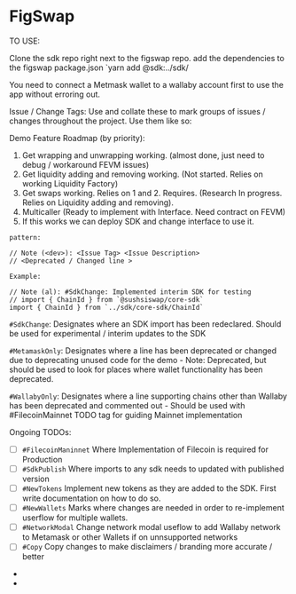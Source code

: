 # FigSwap

TO USE:

Clone the sdk repo right next to the figswap repo.
add the dependencies to the figswap package.json
`yarn add @sdk:../sdk/<path to the sdk you need to use>

You need to connect a Metmask wallet to a wallaby account first to use the app without erroring out.

Issue / Change Tags:
Use and collate these to mark groups of issues / changes throughout the project.
Use them like so:

Demo Feature Roadmap (by priority):

1. Get wrapping and unwrapping working. (almost done, just need to debug / workaround FEVM issues)
2. Get liquidity adding and removing working. (Not started. Relies on working Liquidity Factory)
3. Get swaps working. Relies on 1 and 2. Requires. (Research In progress. Relies on Liquidity adding and removing).
4. Multicaller (Ready to implement with Interface. Need contract on FEVM)
5. If this works we can deploy SDK and change interface to use it.

```angular2html
pattern:

// Note (<dev>): <Issue Tag> <Issue Description>
// <Deprecated / Changed line >

Example:

// Note (al): #SdkChange: Implemented interim SDK for testing
// import { ChainId } from `@sushsiswap/core-sdk`
import { ChainId } from `../sdk/core-sdk/ChainId`
```

`#SdkChange`: Designates where an SDK import has been redeclared. Should be used for experimental / interim updates to the SDK

`#MetamaskOnly`: Designates where a line has been deprecated or changed due to deprecating unused code for the demo - Note: Deprecated, but should be used to look for places where wallet functionality has been deprecated.

`#WallabyOnly`: Designates where a line supporting chains other than Wallaby has been deprecated and commented out - Should be used with #FilecoinMainnet TODO tag for guiding Mainnet implementation

Ongoing TODOs:

- [ ] `#FilecoinManinnet` Where Implementation of Filecoin is required for Production
- [ ] `#SdkPublish` Where imports to any sdk needs to updated with published version
- [ ] `#NewTokens` Implement new tokens as they are added to the SDK. First write documentation on how to do so.
- [ ] `#NewWallets` Marks where changes are needed in order to re-implement userflow for multiple wallets.
- [ ] `#NetworkModal` Change network modal useflow to add Wallaby network to Metamask or other Wallets if on unnsupported networks
- [ ] `#Copy` Copy changes to make disclaimers / branding more accurate / better
-
-
